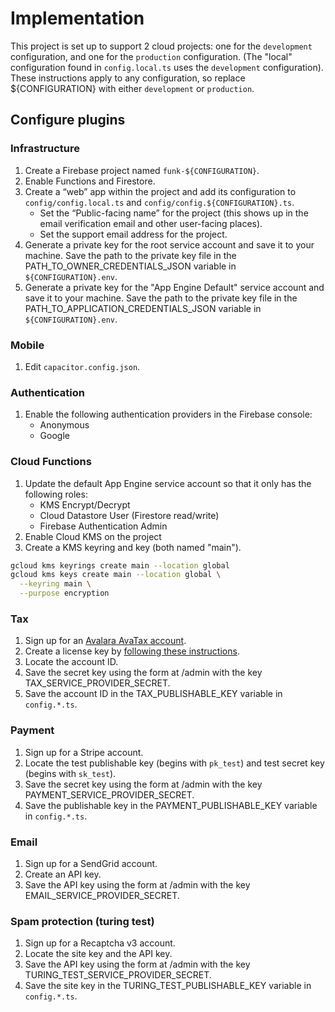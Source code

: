 # Implementation

This project is set up to support 2 cloud projects: one for the `development` configuration, and one for the `production` configuration.
(The "local" configuration found in `config.local.ts` uses the `development` configuration).
These instructions apply to any configuration, so replace ${CONFIGURATION} with either `development` or `production`.

## Configure plugins

### Infrastructure

1. Create a Firebase project named `funk-${CONFIGURATION}`.
2. Enable Functions and Firestore.
3. Create a “web” app within the project and add its configuration to `config/config.local.ts` and `config/config.${CONFIGURATION}.ts`.
    * Set the “Public-facing name” for the project (this shows up in the email verification email and other user-facing places).
    * Set the support email address for the project.
4. Generate a private key for the root service account and save it to your machine. Save the path to the private key file in the PATH_TO_OWNER_CREDENTIALS_JSON variable in `${CONFIGURATION}.env`.
5. Generate a private key for the "App Engine Default" service account and save it to your machine. Save the path to the private key file in the PATH_TO_APPLICATION_CREDENTIALS_JSON variable in `${CONFIGURATION}.env`.

### Mobile

1. Edit `capacitor.config.json`.

### Authentication
1. Enable the following authentication providers in the Firebase console:
    * Anonymous
    * Google

### Cloud Functions
1. Update the default App Engine service account so that it only has the following roles:
    * KMS Encrypt/Decrypt
    * Cloud Datastore User (Firestore read/write)
    * Firebase Authentication Admin
2. Enable Cloud KMS on the project
3. Create a KMS keyring and key (both named "main").
```sh
gcloud kms keyrings create main --location global
gcloud kms keys create main --location global \
  --keyring main \
  --purpose encryption
```

### Tax

1. Sign up for an [Avalara AvaTax account](https://buy.avalara.com/signup).
2. Create a license key by [following these instructions](https://developer.avalara.com/avatax/authentication-in-rest/).
3. Locate the account ID.
4. Save the secret key using the form at /admin with the key TAX_SERVICE_PROVIDER_SECRET.
5. Save the account ID in the TAX_PUBLISHABLE_KEY variable in `config.*.ts`.

### Payment

1. Sign up for a Stripe account.
2. Locate the test publishable key (begins with `pk_test`) and test secret key (begins with `sk_test`).
3. Save the secret key using the form at /admin with the key PAYMENT_SERVICE_PROVIDER_SECRET.
4. Save the publishable key in the PAYMENT_PUBLISHABLE_KEY variable in `config.*.ts`.

### Email

1. Sign up for a SendGrid account.
2. Create an API key.
3. Save the API key using the form at /admin with the key EMAIL_SERVICE_PROVIDER_SECRET.

### Spam protection (turing test)

1. Sign up for a Recaptcha v3 account.
2. Locate the site key and the API key.
3. Save the API key using the form at /admin with the key TURING_TEST_SERVICE_PROVIDER_SECRET.
4. Save the site key in the TURING_TEST_PUBLISHABLE_KEY variable in `config.*.ts`.
